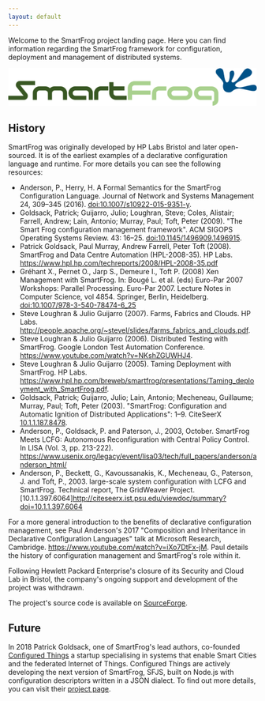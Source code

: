 ```yaml
---
layout: default
---
```


Welcome to the SmartFrog project landing page. Here you can find information regarding the SmartFrog framework for configuration, deployment and management of distributed systems.

![smartfrog logo](resources/images/smartfrog_full_colour.svg)

## History

SmartFrog was originally developed by HP Labs Bristol and later open-sourced. It is of the earliest examples of a declarative configuration language and runtime. For more details you can see the following resources:
- Anderson, P., Herry, H. A Formal Semantics for the SmartFrog Configuration Language. Journal of Network and Systems Management 24, 309–345 (2016). [doi:10.1007/s10922-015-9351-y](https://doi.org/10.1007/s10922-015-9351-y).
- Goldsack, Patrick; Guijarro, Julio; Loughran, Steve; Coles, Alistair; Farrell, Andrew; Lain, Antonio; Murray, Paul; Toft, Peter (2009). "The Smart Frog configuration management framework". ACM SIGOPS Operating Systems Review. 43: 16–25. [doi:10.1145/1496909.1496915](https://doi.org/10.1145%2F1496909.1496915).
- Patrick Goldsack, Paul Murray, Andrew Farrell, Peter Toft (2008). SmartFrog and Data Centre Automation (HPL-2008-35). HP Labs. <https://www.hpl.hp.com/techreports/2008/HPL-2008-35.pdf>
- Gréhant X., Pernet O., Jarp S., Demeure I., Toft P. (2008) Xen Management with SmartFrog. In: Bougé L. et al. (eds) Euro-Par 2007 Workshops: Parallel Processing. Euro-Par 2007. Lecture Notes in Computer Science, vol 4854. Springer, Berlin, Heidelberg. [doi:10.1007/978-3-540-78474-6_25](https://doi.org/10.1007/978-3-540-78474-6_25)
- Steve Loughran & Julio Guijarro (2007). Farms, Fabrics and Clouds. HP Labs. <http://people.apache.org/~stevel/slides/farms_fabrics_and_clouds.pdf>.
- Steve Loughran & Julio Guijarro (2006). Distributed Testing with SmartFrog. Google London Test Automation Conference. <https://www.youtube.com/watch?v=NKshZGUWHJ4>.
- Steve Loughran & Julio Guijarro (2005). Taming Deployment with SmartFrog. HP Labs. <https://www.hpl.hp.com/breweb/smartfrog/presentations/Taming_deployment_with_SmartFrog.pdf>.
- Goldsack, Patrick; Guijarro, Julio; Lain, Antonio; Mecheneau, Guillaume; Murray, Paul; Toft, Peter (2003). "SmartFrog: Configuration and Automatic Ignition of Distributed Applications": 1–9. CiteSeerX [10.1.1.187.8478](https://citeseerx.ist.psu.edu/viewdoc/summary?doi=10.1.1.187.8478).
- Anderson, P., Goldsack, P. and Paterson, J., 2003, October. SmartFrog Meets LCFG: Autonomous Reconfiguration with Central Policy Control. In LISA (Vol. 3, pp. 213-222). <https://www.usenix.org/legacy/event/lisa03/tech/full_papers/anderson/anderson_html/>
- Anderson, P., Beckett, G., Kavoussanakis, K., Mecheneau, G., Paterson, J. and Toft, P., 2003. large-scale system configuration with LCFG and SmartFrog. Technical report, The GridWeaver Project. [10.1.1.397.6064]<http://citeseerx.ist.psu.edu/viewdoc/summary?doi=10.1.1.397.6064>

For a more general introduction to the benefits of declarative configuration management, see Paul Anderson's 2017 "Composition and Inheritance in Declarative Configuration Languages" talk at Microsoft Research, Cambridge. <https://www.youtube.com/watch?v=iXo7DtFx-jM>. Paul details the history of configuration management and SmartFrog's role within it.

Following Hewlett Packard Enterprise's closure of its Security and Cloud Lab in Bristol, the company's ongoing support and development of the project was withdrawn.

The project's source code is available on [SourceForge](https://sourceforge.net/projects/smartfrog/).

## Future

In 2018 Patrick Goldsack, one of SmartFrog's lead authors, co-founded [Configured Things](https://configuredthings.com) a startup specialising in systems that enable Smart Cities and the federated Internet of Things. Configured Things are actively developing the next version of SmartFrog, SFJS, built on Node.js with configuration descriptors written in a JSON dialect. To find out more details, you can visit their [project page](https://www.configuredthings.com/smartfrog/).
